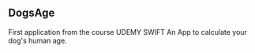 ## DogsAge ##
First application from the course UDEMY SWIFT
An App to calculate your dog's human age.

